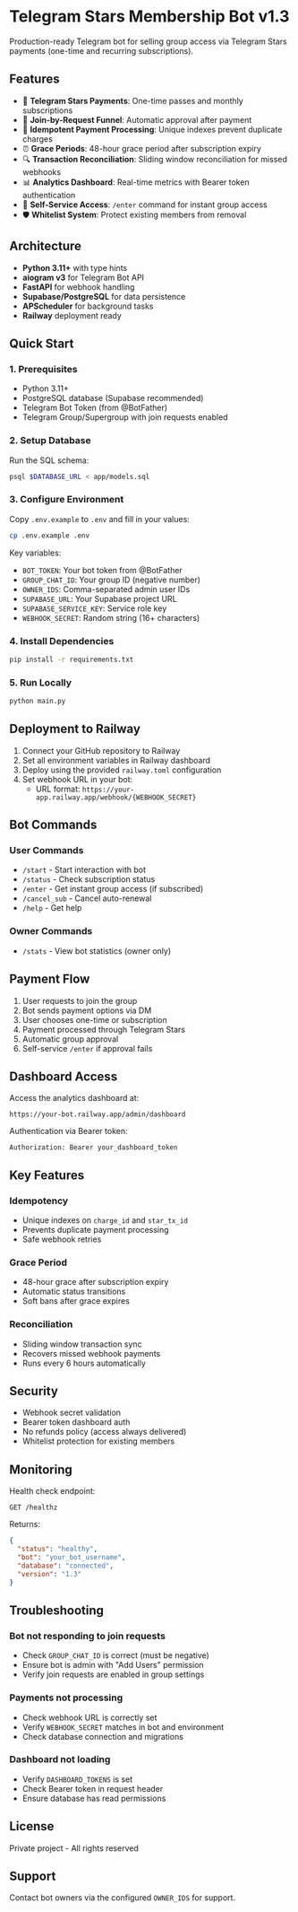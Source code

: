 # Telegram Stars Membership Bot v1.3

Production-ready Telegram bot for selling group access via Telegram Stars payments (one-time and recurring subscriptions).

## Features

- 💎 **Telegram Stars Payments**: One-time passes and monthly subscriptions
- 🚪 **Join-by-Request Funnel**: Automatic approval after payment
- 🔄 **Idempotent Payment Processing**: Unique indexes prevent duplicate charges
- ⏰ **Grace Periods**: 48-hour grace period after subscription expiry
- 🔍 **Transaction Reconciliation**: Sliding window reconciliation for missed webhooks
- 📊 **Analytics Dashboard**: Real-time metrics with Bearer token authentication
- 🎯 **Self-Service Access**: `/enter` command for instant group access
- 🛡️ **Whitelist System**: Protect existing members from removal

## Architecture

- **Python 3.11+** with type hints
- **aiogram v3** for Telegram Bot API
- **FastAPI** for webhook handling
- **Supabase/PostgreSQL** for data persistence
- **APScheduler** for background tasks
- **Railway** deployment ready

## Quick Start

### 1. Prerequisites

- Python 3.11+
- PostgreSQL database (Supabase recommended)
- Telegram Bot Token (from @BotFather)
- Telegram Group/Supergroup with join requests enabled

### 2. Setup Database

Run the SQL schema:
```bash
psql $DATABASE_URL < app/models.sql
```

### 3. Configure Environment

Copy `.env.example` to `.env` and fill in your values:
```bash
cp .env.example .env
```

Key variables:
- `BOT_TOKEN`: Your bot token from @BotFather
- `GROUP_CHAT_ID`: Your group ID (negative number)
- `OWNER_IDS`: Comma-separated admin user IDs
- `SUPABASE_URL`: Your Supabase project URL
- `SUPABASE_SERVICE_KEY`: Service role key
- `WEBHOOK_SECRET`: Random string (16+ characters)

### 4. Install Dependencies

```bash
pip install -r requirements.txt
```

### 5. Run Locally

```bash
python main.py
```

## Deployment to Railway

1. Connect your GitHub repository to Railway
2. Set all environment variables in Railway dashboard
3. Deploy using the provided `railway.toml` configuration
4. Set webhook URL in your bot:
   - URL format: `https://your-app.railway.app/webhook/{WEBHOOK_SECRET}`

## Bot Commands

### User Commands
- `/start` - Start interaction with bot
- `/status` - Check subscription status
- `/enter` - Get instant group access (if subscribed)
- `/cancel_sub` - Cancel auto-renewal
- `/help` - Get help

### Owner Commands
- `/stats` - View bot statistics (owner only)

## Payment Flow

1. User requests to join the group
2. Bot sends payment options via DM
3. User chooses one-time or subscription
4. Payment processed through Telegram Stars
5. Automatic group approval
6. Self-service `/enter` if approval fails

## Dashboard Access

Access the analytics dashboard at:
```
https://your-bot.railway.app/admin/dashboard
```

Authentication via Bearer token:
```
Authorization: Bearer your_dashboard_token
```

## Key Features

### Idempotency
- Unique indexes on `charge_id` and `star_tx_id`
- Prevents duplicate payment processing
- Safe webhook retries

### Grace Period
- 48-hour grace after subscription expiry
- Automatic status transitions
- Soft bans after grace expires

### Reconciliation
- Sliding window transaction sync
- Recovers missed webhook payments
- Runs every 6 hours automatically

## Security

- Webhook secret validation
- Bearer token dashboard auth
- No refunds policy (access always delivered)
- Whitelist protection for existing members

## Monitoring

Health check endpoint:
```
GET /healthz
```

Returns:
```json
{
  "status": "healthy",
  "bot": "your_bot_username",
  "database": "connected",
  "version": "1.3"
}
```

## Troubleshooting

### Bot not responding to join requests
- Check `GROUP_CHAT_ID` is correct (must be negative)
- Ensure bot is admin with "Add Users" permission
- Verify join requests are enabled in group settings

### Payments not processing
- Check webhook URL is correctly set
- Verify `WEBHOOK_SECRET` matches in bot and environment
- Check database connection and migrations

### Dashboard not loading
- Verify `DASHBOARD_TOKENS` is set
- Check Bearer token in request header
- Ensure database has read permissions

## License

Private project - All rights reserved

## Support

Contact bot owners via the configured `OWNER_IDS` for support.